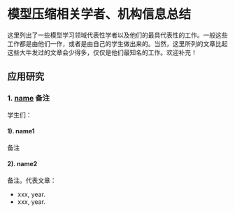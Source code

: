 # 模型压缩相关学者、机构信息总结

这里列出了一些模型学习领域代表性学者以及他们的最具代表性的工作。一般这些工作都是由他们一作，或者是由自己的学生做出来的。当然，这里所列的文章比起这些大牛发过的文章会少得多，仅仅是他们最知名的工作。欢迎补充！

## 应用研究

### 1. [name](https://www.google.com.hk/url?sa=t&rct=j&q=&esrc=s&source=web&cd=1&cad=rja&uact=8&ved=0ahUKEwj2kqCb3p_XAhUDJ5QKHVbmCZcQFggoMAA&url=http%3A%2F%2Fwww.cs.ust.hk%2F~qyang%2F&usg=AOvVaw3KdNXmoIZgeYil--7c4w3P) 备注

学生们：

#### 1). name1

备注

#### 2). name2

备注。代表文章：

- xxx, year.
- xxx, year.